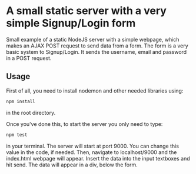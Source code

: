 # A small static server with a very simple Signup/Login form 

Small example of a static NodeJS server with a simple webpage, which makes an AJAX POST request to send data from a form.
The form is a very basic system to Signup/Login. It sends the username, email and password in a POST request.

## Usage

First of all, you need to install nodemon and other needed libraries using:
```bash
npm install
```
in the root directory.

Once you've done this, to start the server you only need to type:
```bash
npm test
```
in your terminal. The server will start at port 9000. You can change this value in the code, if needed.
Then, navigate to localhost/9000 and the index.html webpage will appear.
Insert the data into the input textboxes and hit send. The data will appear in a div, below the form.
